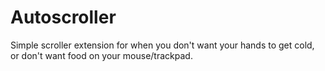 # Autoscroller
Simple scroller extension for when you don't want your hands to get cold, or don't want food on your mouse/trackpad.
